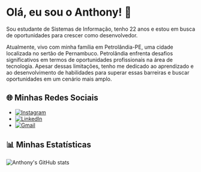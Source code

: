 # Olá, eu sou o Anthony! 👋

Sou estudante de Sistemas de Informação, tenho 22 anos e estou em busca de oportunidades para crescer como desenvolvedor. 

Atualmente, vivo com minha família em Petrolândia-PE, uma cidade localizada no sertão de Pernambuco. Petrolândia enfrenta desafios
significativos em termos de oportunidades profissionais na área de tecnologia. Apesar dessas limitações, tenho me dedicado ao
aprendizado e ao desenvolvimento de habilidades para superar essas barreiras e buscar oportunidades em um cenário mais amplo.

## 🌐 Minhas Redes Sociais

- [![Instagram](https://img.shields.io/badge/Instagram-E4405F?style=flat-square&logo=instagram&logoColor=white)](https://www.instagram.com/anthony.sm_/)
- [![LinkedIn](https://img.shields.io/badge/LinkedIn-0077B5?style=flat-square&logo=linkedin&logoColor=white)](https://www.linkedin.com/in/anthonydsmartins/)
- [![Gmail](https://img.shields.io/badge/Gmail-D14836?style=flat-square&logo=gmail&logoColor=white)](mailto:santosmsrtins015@gmail.com)


## 📊 Minhas Estatísticas

![Anthony's GitHub stats](https://github-readme-stats.vercel.app/api?username=anthonyysm&show_icons=true&theme=radical)

